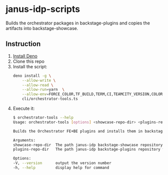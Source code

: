 # janus-idp-scripts

Builds the orchestrator packages in backstage-plugins and copies the artifacts into backstage-showcase.

## Instruction
1. [Install Deno](https://docs.deno.com/runtime/manual/getting_started/installation)
2. Clone this repo
3. Install the script:  
    ```sh
    deno install -g \
        --allow-write \
        --allow-read \
        --allow-run=yarn  \
        --allow-env=FORCE_COLOR,TF_BUILD,TERM,CI,TEAMCITY_VERSION,COLORTERM \
        cli/orchestrator-tools.ts
    ```
4. Execute it:
    ```sh
    $ orchestrator-tools --help
    Usage: orchestrator-tools [options] <showcase-repo-dir> <plugins-repo-dir>

    Builds the Orchestrator FE+BE plugins and installs them in backstage-showcase

    Arguments:
    showcase-repo-dir  The path janus-idp backstage-showcase repository was cloned to
    plugins-repo-dir   The path janus-idp backstage-plugins repository was cloned to

    Options:
    -V, --version      output the version number
    -h, --help         display help for command
    ```

